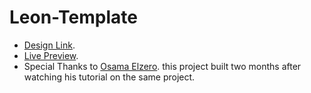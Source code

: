 # Leon-Template

- [Design Link](https://www.graphberry.com/item/leon-psd-agency-template).
- [Live Preview](https://husamasaad.github.io/leon-template/).
- Special Thanks to [Osama Elzero](https://www.youtube.com/playlist?list=PLDoPjvoNmBAzHSjcR-HnW9tnxyuye8KbF). this project built two months after watching his tutorial on the same project.
